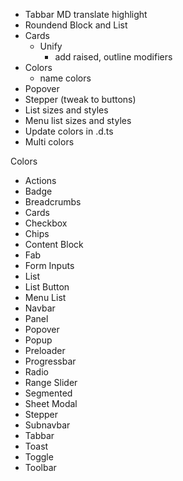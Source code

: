 - Tabbar MD translate highlight
- Roundend Block and List
- Cards
  - Unify
    - add raised, outline modifiers
- Colors
  - name colors
- Popover
- Stepper (tweak to buttons)
- List sizes and styles
- Menu list sizes and styles
- Update colors in .d.ts
- Multi colors

Colors

- Actions
- Badge
- Breadcrumbs
- Cards
- Checkbox
- Chips
- Content Block
- Fab
- Form Inputs
- List
- List Button
- Menu List
- Navbar
- Panel
- Popover
- Popup
- Preloader
- Progressbar
- Radio
- Range Slider
- Segmented
- Sheet Modal
- Stepper
- Subnavbar
- Tabbar
- Toast
- Toggle
- Toolbar
